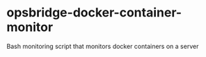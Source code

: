 # opsbridge-docker-container-monitor
Bash monitoring script that monitors docker containers on a server
